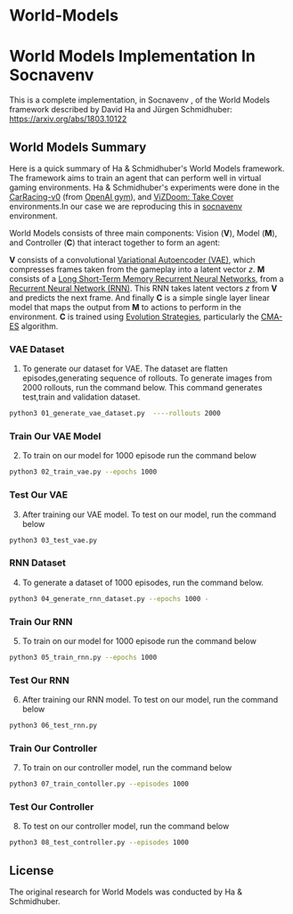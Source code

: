 # World-Models
# World Models Implementation In Socnavenv
This is a complete implementation, in Socnavenv , of the World Models framework described by David Ha and Jürgen Schmidhuber: https://arxiv.org/abs/1803.10122


## World Models Summary

Here is a quick summary of Ha & Schmidhuber's World Models framework. The framework aims to train an agent that can perform well in virtual gaming environments. Ha & Schmidhuber's experiments were done in the [CarRacing-v0](https://gym.openai.com/envs/CarRacing-v0/) (from [OpenAI gym](https://gym.openai.com/)), and [ViZDoom: Take Cover](https://github.com/mwydmuch/ViZDoom/tree/master/scenarios#take-cover) environments.In our case we are reproducing this in [socnavenv](https://github.com/robocomp/gsoc22-socnavenv) environment.


World Models consists of three main components: Vision (**V**), Model (**M**), and Controller (**C**) that interact together to form an agent:
 
**V** consists of a convolutional [Variational Autoencoder (VAE)](https://arxiv.org/abs/1606.05908), which compresses frames taken from the gameplay into a latent vector *z*. **M** consists of a [Long Short-Term Memory Recurrent Neural Networks](https://arxiv.org/pdf/1909.09586.pdf), from a [Recurrent Neural Network (RNN)](https://en.wikipedia.org/wiki/Recurrent_neural_network). This RNN takes latent vectors *z* from **V** and predicts the next frame. And finally **C** is a simple single layer linear model that maps the output from **M** to actions to perform in the environment. **C** is trained using [Evolution Strategies](https://blog.openai.com/evolution-strategies/), particularly the [CMA-ES](https://arxiv.org/abs/1604.00772) algorithm.



### VAE Dataset 
1) To generate our dataset for VAE. The dataset are flatten episodes,generating sequence of rollouts. To generate images from 2000 rollouts, run the command below. This command generates test,train and validation dataset.

```sh
python3 01_generate_vae_dataset.py  ----rollouts 2000 
```
### Train Our VAE Model
2) To train on our model for 1000 episode run the command below
```sh
python3 02_train_vae.py --epochs 1000 
```



### Test Our VAE
3) After training our VAE model. To test on our model, run the command below

```sh
python3 03_test_vae.py 
```
### RNN Dataset
4) To generate a dataset of 1000 episodes, run the command below. 

```sh
python3 04_generate_rnn_dataset.py --epochs 1000 -
```
### Train Our RNN
5) To train on our model for 1000 episode run the command below 

```sh
python3 05_train_rnn.py --epochs 1000
```
### Test Our RNN
6) After training our RNN model. To test on our model, run the command below

```sh
python3 06_test_rnn.py 
```
### Train Our Controller 
7) To train on our controller model, run the command below 

```sh
python3 07_train_contoller.py --episodes 1000
```

### Test Our Controller 
8) To test on our controller model, run the command below 

```sh
python3 08_test_controller.py --episodes 1000
```
## License

The original research for World Models was conducted by Ha & Schmidhuber.
